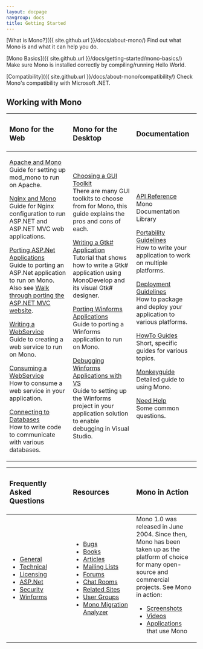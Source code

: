 ```yaml
---
layout: docpage
navgroup: docs
title: Getting Started
---
```


[What is Mono?]({{ site.github.url }}/docs/about-mono/)
 Find out what Mono is and what it can help you do.

[Mono Basics]({{ site.github.url }}/docs/getting-started/mono-basics/)
 Make sure Mono is installed correctly by compiling/running Hello World.

[Compatibility]({{ site.github.url }}/docs/about-mono/compatibility/)
 Check Mono's compatibility with Microsoft .NET.

Working with Mono
-----------------

<table>
<col width="33%" />
<col width="33%" />
<col width="33%" />
<thead>
<tr class="header">
<th align="left"><h3>Mono for the Web</h3></th>
<th align="left"><h3>Mono for the Desktop</h3></th>
<th align="left"><h3>Documentation</h3></th>
</tr>
</thead>
<tbody>
<tr class="odd">
<td align="left"><p><a href="{{ site.github.url }}/docs/web/mod_mono/">Apache and Mono</a> <br /> Guide for setting up mod_mono to run on Apache.</p>
<p><a href="{{ site.github.url }}/docs/web/fastcgi/nginx/">Nginx and Mono</a> <br /> Guide for Nginx configuration to run ASP.NET and ASP.NET MVC web applications.</p>
<p><a href="{{ site.github.url }}/docs/web/porting-aspnet-applications/">Porting ASP.Net Applications</a> <br /> Guide to porting an ASP.Net application to run on Mono. Also see <a href="http://www.integratedwebsystems.com/2010/02/walkthrough-porting-asp-net-mvc-website-to-mono-2-6-1-and-mysql-on-linux-apache-porting-to-mono-part-3-of-3/">Walk through porting the ASP.NET MVC website</a>.</p>
<p><a href="{{ site.github.url }}/old_site/Writing_a_WebService" title="Writing a WebService">Writing a WebService</a> <br /> Guide to creating a web service to run on Mono.</p>
<p><a href="{{ site.github.url }}/old_site/Consuming_a_WebService" title="Consuming a WebService">Consuming a WebService</a> <br /> How to consume a web service in your application.</p>
<p><a href="{{ site.github.url }}/docs/database-access/" title="Database Access">Connecting to Databases</a> <br /> How to write code to communicate with various databases.</p></td>
<td align="left"><p><a href="{{ site.github.url }}/docs/gui/gui-toolkits/" title="Gui Toolkits">Choosing a GUI Toolkit</a> <br /> There are many GUI toolkits to choose from for Mono, this guide explains the pros and cons of each.</p>
<p><a href="http://www.monodevelop.com/Stetic_GUI_Designer">Writing a Gtk# Application</a> <br /> Tutorial that shows how to write a Gtk# application using MonoDevelop and its visual Gtk# designer.</p>
<p><a href="{{ site.github.url }}/docs/gui/winforms/porting-winforms-applications/">Porting Winforms Applications</a> <br /> Guide to porting a Winforms application to run on Mono.</p>
<p><a href="{{ site.github.url }}/docs/gui/winforms/debugging-with-mwf/">Debugging Winforms Applications with VS</a> <br /> Guide to setting up the Winforms project in your application solution to enable debugging in Visual Studio.</p></td>
<td align="left"><p><a href="http://www.go-mono.com/docs/">API Reference</a> <br /> Mono Documentation Library</p>
<p><a href="{{ site.github.url }}/docs/getting-started/application-portability/">Portability Guidelines</a> <br /> How to write your application to work on multiple platforms.</p>
<p><a href="{{ site.github.url }}/docs/getting-started/application-deployment/">Deployment Guidelines</a> <br /> How to package and deploy your application to various platforms.</p>
<p><a href="{{ site.github.url }}/old_site/Howto" title="Howto">HowTo Guides</a> <br /> Short, specific guides for various topics.</p>
<p><a href="{{ site.github.url }}/old_site/Monkeyguide" title="Monkeyguide">Monkeyguide</a> <br /> Detailed guide to using Mono.</p>
<p><a href="{{ site.github.url }}/community/help/">Need Help</a> <br /> Some common questions.</p></td>
</tr>
</tbody>
</table>

<table>
<col width="33%" />
<col width="33%" />
<col width="33%" />
<thead>
<tr class="header">
<th align="left"><h3>Frequently Asked Questions</h3></th>
<th align="left"><h3>Resources</h3></th>
<th align="left"><h3>Mono in Action</h3></th>
</tr>
</thead>
<tbody>
<tr class="odd">
<td align="left"><ul>
<li><a href="{{ site.github.url }}/docs/faq/general/">General</a></li>
<li><a href="{{ site.github.url }}/docs/faq/technical/">Technical</a></li>
<li><a href="{{ site.github.url }}/docs/faq/licensing/">Licensing</a></li>
<li><a href="{{ site.github.url }}/docs/faq/aspnet/">ASP.Net</a></li>
<li><a href="{{ site.github.url }}/docs/faq/security/">Security</a></li>
<li><a href="{{ site.github.url }}/docs/faq/winforms/">Winforms</a></li>
</ul></td>
<td align="left"><ul>
<li><a href="{{ site.github.url }}/community/bugs/">Bugs</a></li>
<li><a href="{{ site.github.url }}/old_site/Books" title="Books">Books</a></li>
<li><a href="{{ site.github.url }}/old_site/Articles" title="Articles">Articles</a></li>
<li><a href="{{ site.github.url }}/community/help/mailing-lists/">Mailing Lists</a></li>
<li><a href="http://www.go-mono.com/forums/">Forums</a></li>
<li><a href="{{ site.github.url }}/community/help/irc/">Chat Rooms</a></li>
<li><a href="{{ site.github.url }}/old_site/Related_Mono_Sites" title="Related Mono Sites">Related Sites</a></li>
<li><a href="{{ site.github.url }}/old_site/User_Groups" title="User Groups">User Groups</a></li>
<li><a href="{{ site.github.url }}/docs/tools+libraries/moma/">Mono Migration Analyzer</a></li>
</ul></td>
<td align="left">Mono 1.0 was released in June 2004. Since then, Mono has been taken up as the platform of choice for many open-source and commercial projects. See Mono in action:
<ul>
<li><a href="{{ site.github.url }}/docs/about-mono/showcase/screenshots/">Screenshots</a></li>
<li><a href="{{ site.github.url }}/old_site/Videos" title="Videos">Videos</a></li>
<li><a href="{{ site.github.url }}/docs/about-mono/showcase/software/">Applications</a> that use Mono</li>
</ul></td>
</tr>
</tbody>
</table>
